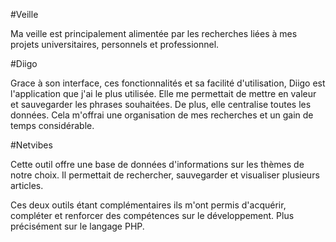 #Veille

Ma veille est principalement alimentée par les recherches liées à mes projets universitaires, personnels et professionnel.


#Diigo

Grace à son interface, ces fonctionnalités et sa facilité d'utilisation, Diigo est l'application que j'ai le plus utilisée. Elle me permettait de mettre en valeur et sauvegarder les phrases souhaitées. De plus, elle centralise toutes les données. Cela m'offrai une organisation de mes recherches et un gain de temps considérable.


#Netvibes

Cette outil offre une base de données d'informations sur les thèmes de notre choix. Il permettait de rechercher, sauvegarder et visualiser plusieurs articles.


Ces deux outils étant complémentaires ils m'ont permis d'acquérir, compléter et renforcer des compétences sur le développement. Plus précisément sur le langage PHP.